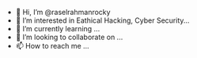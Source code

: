 - 👋 Hi, I’m @raselrahmanrocky
- 👀 I’m interested in Eathical Hacking, Cyber Security...
- 🌱 I’m currently learning  ... 
- 💞️ I’m looking to collaborate on ...
- 📫 How to reach me ...

<!---
raselrahmanrocky/raselrahmanrocky is a ✨ special ✨ repository because its `README.md` (this file) appears on your GitHub profile.
You can click the Preview link to take a look at your changes.
--->
